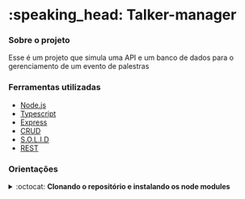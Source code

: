<h1>:speaking_head: Talker-manager</h1>
<div>
  <h3>Sobre o projeto</h3>
  <p>Esse é um projeto que simula uma API e um banco de dados para o gerenciamento de um evento de palestras</p>
</div>
<div>
  <h3>Ferramentas utilizadas</h3>
  <ul>
    <li><a href="https://nodejs.org/en/">Node.js<a/></li>
    <li><a href="https://www.typescriptlang.org">Typescript<a/></li>
    <li><a href="https://expressjs.com/">Express<a/></li>
    <li><a href="https://developer.mozilla.org/pt-BR/docs/Glossary/CRUD">CRUD</a></li>
    <li><a href="https://medium.com/desenvolvendo-com-paixao/o-que-é-solid-o-guia-completo-para-você-entender-os-5-princípios-da-poo-2b937b3fc530">S.O.L.I.D</a></li>
    <li><a href="https://developer.mozilla.org/pt-BR/docs/Glossary/REST">REST</a></li>
  </ul>
</div>
<div>
  <h3>Orientações</h3>
  <details>
  <summary>:octocat: <strong>Clonando o repositório e instalando os node modules</strong></summary>
    
  1. Clone o repositório
    
  - `git clone git@github.com:Jvitorsouza18/talker-manager.git`;

  
  2. Faça a instalação das dependências
  
  - `npm install` ou `npm i`;

  
  - Rode o seguinte comando no terminal estando na raiz do projeto:
  
    - `npm start`;
    
  - Caso você queira foi configurado no package.json um scripts para rodar a aplicação de formas alternativas;
  </details>
  


#

